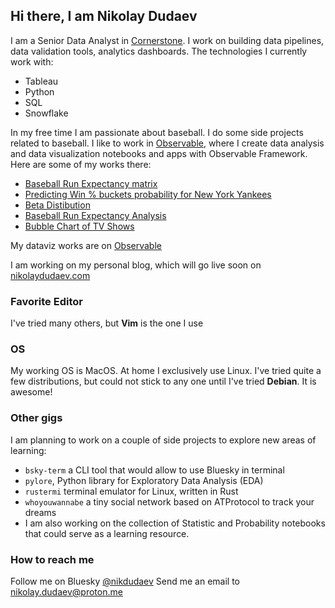 ## Hi there, I am Nikolay Dudaev

I am a Senior Data Analyst in [Cornerstone](https://www.cornerstoneondemand.com/). I work on building data pipelines, data validation tools, analytics dashboards. The technologies I currently work with:  
- Tableau
- Python
- SQL
- Snowflake

In my free time I am passionate about baseball. I do some side projects related to baseball. I like to work in [Observable](https://observablehq.com/), where I create data analysis and data visualization notebooks and apps with Observable Framework. Here are some of my works there:  
- [Baseball Run Expectancy matrix](https://nd.observablehq.cloud/re24/)
- [Predicting Win % buckets probability for New York Yankees](https://observablehq.com/projects/@nd/win-probability)
- [Beta Distibution](https://observablehq.com/@nd/beta-distribution-for-win-probability-calculations)
- [Baseball Run Expectancy Analysis](https://observablehq.com/@nd/baseball-run-expectancy-analysis)
- [Bubble Chart of TV Shows](https://observablehq.com/@nd/bubble-chart-with-d3-with-a-lot-of-interaction-work-in-progre)

My dataviz works are on [Observable](https://observablehq/@nd)

I am working on my personal blog, which will go live soon on
[nikolaydudaev.com](https://nikolaydudaev.com)

### Favorite Editor

I've tried many others, but **Vim** is the one I use

### OS

My working OS is MacOS.
At home I exclusively use Linux. I've tried quite a few distributions, but could
not stick to any one until I've tried **Debian**. It is awesome!

### Other gigs

I am planning to work on a couple of side projects to explore new areas of
learning:
- `bsky-term` a CLI tool that would allow to use Bluesky in terminal
- `pylore`, Python library for Exploratory Data Analysis (EDA)
- `rustermi` terminal emulator for Linux, written in Rust
- `whoyouwannabe` a tiny social network based on ATProtocol to track your dreams
- I am also working on the collection of Statistic and Probability notebooks
    that could serve as a learning resource.

### How to reach me

Follow me on Bluesky [@nikdudaev](https://bsky.app/profile/nikolaydudaev.com)
Send me an email to [nikolay.dudaev@proton.me](mailto:nikolay.dudaev@proton.me)

<!--
**nikdudaev/nikdudaev** is a ✨ _special_ ✨ repository because its `README.md` (this file) appears on your GitHub profile.

Here are some ideas to get you started:

- 🔭 I’m currently working on ...
- 🌱 I’m currently learning ...
- 👯 I’m looking to collaborate on ...
- 🤔 I’m looking for help with ...
- 💬 Ask me about ...
- 📫 How to reach me: ...
- 😄 Pronouns: ...
- ⚡ Fun fact: ...
-->
